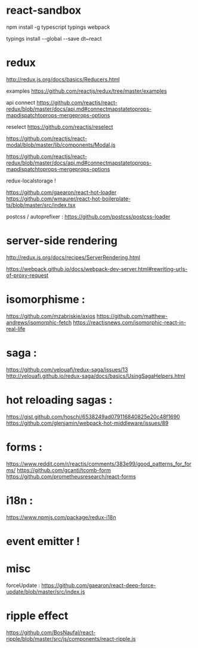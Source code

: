 # react-sandbox


npm install -g typescript typings webpack


typings install --global --save dt~react



# redux

http://redux.js.org/docs/basics/Reducers.html

examples
https://github.com/reactjs/redux/tree/master/examples

api connect
https://github.com/reactjs/react-redux/blob/master/docs/api.md#connectmapstatetoprops-mapdispatchtoprops-mergeprops-options

reselect
https://github.com/reactjs/reselect

https://github.com/reactjs/react-modal/blob/master/lib/components/Modal.js

https://github.com/reactjs/react-redux/blob/master/docs/api.md#connectmapstatetoprops-mapdispatchtoprops-mergeprops-options

redux-localstorage !

https://github.com/gaearon/react-hot-loader
https://github.com/wmaurer/react-hot-boilerplate-ts/blob/master/src/index.tsx


postcss / autoprefixer : https://github.com/postcss/postcss-loader

# server-side rendering

http://redux.js.org/docs/recipes/ServerRendering.html

https://webpack.github.io/docs/webpack-dev-server.html#rewriting-urls-of-proxy-request

# isomorphisme :

https://github.com/mzabriskie/axios
https://github.com/matthew-andrews/isomorphic-fetch
https://reactjsnews.com/isomorphic-react-in-real-life

# saga :

https://github.com/yelouafi/redux-saga/issues/13
http://yelouafi.github.io/redux-saga/docs/basics/UsingSagaHelpers.html

# hot reloading sagas :
https://gist.github.com/hoschi/6538249ad079116840825e20c48f1690
https://github.com/glenjamin/webpack-hot-middleware/issues/89

# forms :

https://www.reddit.com/r/reactjs/comments/383e99/good_patterns_for_forms/
https://github.com/gcanti/tcomb-form
https://github.com/prometheusresearch/react-forms


# i18n :
https://www.npmjs.com/package/redux-i18n

# event emitter !

# misc
forceUpdate : https://github.com/gaearon/react-deep-force-update/blob/master/src/index.js

# ripple effect
https://github.com/BosNaufal/react-ripple/blob/master/src/js/components/react-ripple.js